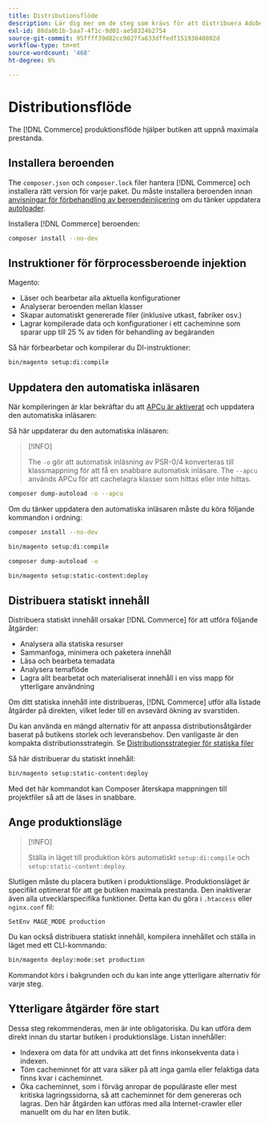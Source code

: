 ```yaml
---
title: Distributionsflöde
description: Lär dig mer om de steg som krävs för att distribuera Adobe Commerce eller Magento Open Source i en produktionsmiljö.
exl-id: 88da0b1b-5aa7-4f1c-9d01-ae58324b2754
source-git-commit: 95ffff39d82cc9027fa633dffedf15193040802d
workflow-type: tm+mt
source-wordcount: '468'
ht-degree: 0%

---
```


# Distributionsflöde

The [!DNL Commerce] produktionsflöde hjälper butiken att uppnå maximala prestanda.

## Installera beroenden

The `composer.json` och `composer.lock` filer hantera [!DNL Commerce] och installera rätt version för varje paket. Du måste installera beroenden innan [anvisningar för förbehandling av beroendeinjicering](#preprocess-dependency-injection-instructions) om du tänker uppdatera [autoloader](#update-the-autoloader).

Installera [!DNL Commerce] beroenden:

```bash
composer install --no-dev
```

## Instruktioner för förprocessberoende injektion

Magento:

* Läser och bearbetar alla aktuella konfigurationer
* Analyserar beroenden mellan klasser
* Skapar automatiskt genererade filer (inklusive utkast, fabriker osv.)
* Lagrar kompilerade data och konfigurationer i ett cacheminne som sparar upp till 25 % av tiden för behandling av begäranden

Så här förbearbetar och kompilerar du DI-instruktioner:

```bash
bin/magento setup:di:compile
```

## Uppdatera den automatiska inläsaren

När kompileringen är klar bekräftar du att [APCu är aktiverat](../performance/software.md#php-settings) och uppdatera den automatiska inläsaren:

Så här uppdaterar du den automatiska inläsaren:

>[!INFO]
>
>The `-o` gör att automatisk inläsning av PSR-0/4 konverteras till klassmappning för att få en snabbare automatisk inläsare. The `--apcu` används APCu för att cachelagra klasser som hittas eller inte hittas.

```bash
composer dump-autoload -o --apcu
```

Om du tänker uppdatera den automatiska inläsaren måste du köra följande kommandon i ordning:

```bash
composer install --no-dev
```

```bash
bin/magento setup:di:compile
```

```bash
composer dump-autoload -o
```

```bash
bin/magento setup:static-content:deploy
```

## Distribuera statiskt innehåll

Distribuera statiskt innehåll orsakar [!DNL Commerce] för att utföra följande åtgärder:

* Analysera alla statiska resurser
* Sammanfoga, minimera och paketera innehåll
* Läsa och bearbeta temadata
* Analysera temaflöde
* Lagra allt bearbetat och materialiserat innehåll i en viss mapp för ytterligare användning

Om ditt statiska innehåll inte distribueras, [!DNL Commerce] utför alla listade åtgärder på direkten, vilket leder till en avsevärd ökning av svarstiden.

Du kan använda en mängd alternativ för att anpassa distributionsåtgärder baserat på butikens storlek och leveransbehov. Den vanligaste är den kompakta distributionsstrategin. Se [Distributionsstrategier för statiska filer](../configuration/cli/static-view-file-strategy.md)

Så här distribuerar du statiskt innehåll:

```bash
bin/magento setup:static-content:deploy
```

Med det här kommandot kan Composer återskapa mappningen till projektfiler så att de läses in snabbare.

## Ange produktionsläge

>[!INFO]
>
>Ställa in läget till produktion körs automatiskt `setup:di:compile` och `setup:static-content:deploy`.

Slutligen måste du placera butiken i produktionsläge. Produktionsläget är specifikt optimerat för att ge butiken maximala prestanda. Den inaktiverar även alla utvecklarspecifika funktioner. Detta kan du göra i `.htaccess` eller `nginx.conf` fil:

`SetEnv MAGE_MODE production`

Du kan också distribuera statiskt innehåll, kompilera innehållet och ställa in läget med ett CLI-kommando:

```bash
bin/magento deploy:mode:set production
```

Kommandot körs i bakgrunden och du kan inte ange ytterligare alternativ för varje steg.

## Ytterligare åtgärder före start

Dessa steg rekommenderas, men är inte obligatoriska. Du kan utföra dem direkt innan du startar butiken i produktionsläge. Listan innehåller:

* Indexera om data för att undvika att det finns inkonsekventa data i indexen.
* Töm cacheminnet för att vara säker på att inga gamla eller felaktiga data finns kvar i cacheminnet.
* Öka cacheminnet, som i förväg anropar de populäraste eller mest kritiska lagringssidorna, så att cacheminnet för dem genereras och lagras. Den här åtgärden kan utföras med alla Internet-crawler eller manuellt om du har en liten butik.
